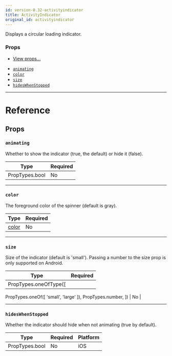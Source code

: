 ```yaml
---
id: version-0.32-activityindicator
title: ActivityIndicator
original_id: activityindicator
---
```

Displays a circular loading indicator.

### Props

* [View props...](view.md#props)
- [`animating`](activityindicator.md#animating)
- [`color`](activityindicator.md#color)
- [`size`](activityindicator.md#size)
- [`hidesWhenStopped`](activityindicator.md#hideswhenstopped)






---

# Reference

## Props

### `animating`

Whether to show the indicator (true, the default) or hide it (false).

| Type | Required |
| - | - |
| PropTypes.bool | No |




---

### `color`

The foreground color of the spinner (default is gray).

| Type | Required |
| - | - |
| [color](colors.md) | No |




---

### `size`

Size of the indicator (default is 'small').
Passing a number to the size prop is only supported on Android.

| Type | Required |
| - | - |
| PropTypes.oneOfType([
  PropTypes.oneOf([ 'small', 'large' ]),
  PropTypes.number,
]) | No |




---

### `hidesWhenStopped`

Whether the indicator should hide when not animating (true by default).



| Type | Required | Platform |
| - | - | - |
| PropTypes.bool | No | iOS  |






